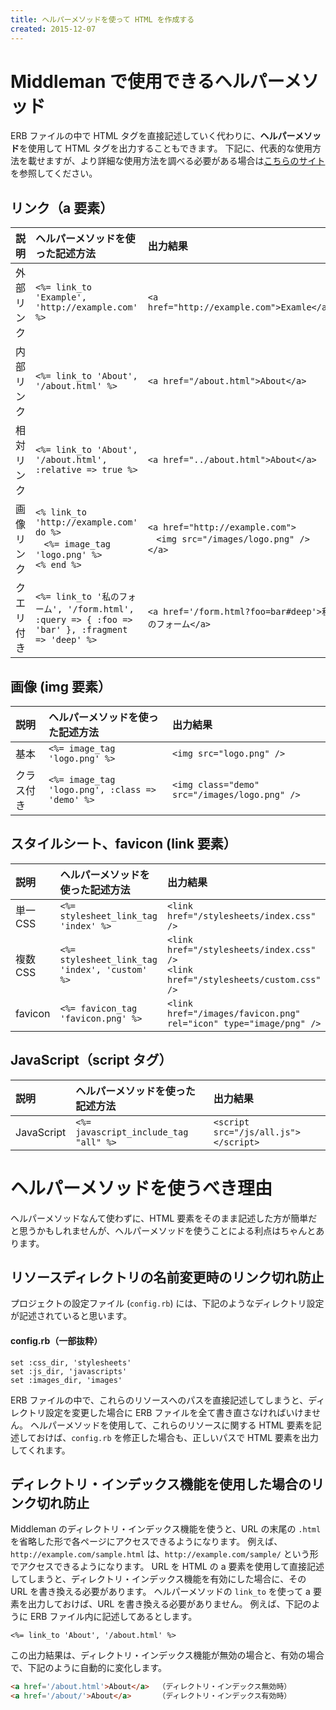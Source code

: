 ```yaml
---
title: ヘルパーメソッドを使って HTML を作成する
created: 2015-12-07
---
```


Middleman で使用できるヘルパーメソッド
====

ERB ファイルの中で HTML タグを直接記述していく代わりに、**ヘルパーメソッド**を使用して HTML タグを出力することもできます。
下記に、代表的な使用方法を載せますが、より詳細な使用方法を調べる必要がある場合は[こちらのサイト](http://www.padrinorb.com/guides/application-helpers)を参照してください。

リンク（a 要素）
----

| 説明 | ヘルパーメソッドを使った記述方法 | 出力結果 |
| :--- | :------------------------------- | :------- |
| 外部リンク | `<%= link_to 'Example', 'http://example.com' %>` | `<a href="http://example.com">Examle</a>` |
| 内部リンク | `<%= link_to 'About', '/about.html' %>` | `<a href="/about.html">About</a>` |
| 相対リンク | `<%= link_to 'About', '/about.html', :relative => true %>` | `<a href="../about.html">About</a>` |
| 画像リンク | `<% link_to 'http://example.com' do %>`<br>`　<%= image_tag 'logo.png' %>`<br>`<% end %>` | `<a href="http://example.com">`<br>`　<img src="/images/logo.png" />`<br>`</a>` |
| クエリ付き | `<%= link_to '私のフォーム', '/form.html', :query => { :foo => 'bar' }, :fragment => 'deep' %>` | `<a href='/form.html?foo=bar#deep'>私のフォーム</a>` |

画像 (img 要素）
----

| 説明 | ヘルパーメソッドを使った記述方法 | 出力結果 |
| :--- | :------------------------------- | :------- |
| 基本 | `<%= image_tag 'logo.png' %>` | `<img src="logo.png" />` |
| クラス付き | `<%= image_tag 'logo.png', :class => 'demo' %>` | `<img class="demo" src="/images/logo.png" />` |

スタイルシート、favicon (link 要素）
----

| 説明 | ヘルパーメソッドを使った記述方法 | 出力結果 |
| :--- | :------------------------------- | :------- |
| 単一CSS | `<%= stylesheet_link_tag 'index' %>` | `<link href="/stylesheets/index.css" />` |
| 複数CSS | `<%= stylesheet_link_tag 'index', 'custom' %>` | `<link href="/stylesheets/index.css" />`<br>`<link href="/stylesheets/custom.css" />` |
| favicon | `<%= favicon_tag 'favicon.png' %>` | `<link href="/images/favicon.png" rel="icon" type="image/png" />` |

JavaScript（script タグ）
----

| 説明 | ヘルパーメソッドを使った記述方法 | 出力結果 |
| :--- | :------------------------------- | :------- |
| JavaScript | `<%= javascript_include_tag "all" %>` | `<script src="/js/all.js"></script>` |


ヘルパーメソッドを使うべき理由
====

ヘルパーメソッドなんて使わずに、HTML 要素をそのまま記述した方が簡単だと思うかもしれませんが、ヘルパーメソッドを使うことによる利点はちゃんとあります。

リソースディレクトリの名前変更時のリンク切れ防止
----

プロジェクトの設定ファイル (`config.rb`) には、下記のようなディレクトリ設定が記述されていると思います。

#### config.rb（一部抜粋）

```erb
set :css_dir, 'stylesheets'
set :js_dir, 'javascripts'
set :images_dir, 'images'
```

ERB ファイルの中で、これらのリソースへのパスを直接記述してしまうと、ディレクトリ設定を変更した場合に ERB ファイルを全て書き直さなければいけません。
ヘルパーメソッドを使用して、これらのリソースに関する HTML 要素を記述しておけば、`config.rb` を修正した場合も、正しいパスで HTML 要素を出力してくれます。

ディレクトリ・インデックス機能を使用した場合のリンク切れ防止
----

Middleman のディレクトリ・インデックス機能を使うと、URL の末尾の `.html` を省略した形で各ページにアクセスできるようになります。
例えば、`http://example.com/sample.html` は、`http://example.com/sample/` という形でアクセスできるようになります。
URL を HTML の a 要素を使用して直接記述してしまうと、ディレクトリ・インデックス機能を有効にした場合に、その URL を書き換える必要があります。
ヘルパーメソッドの `link_to` を使って a 要素を出力しておけば、URL を書き換える必要がありません。
例えば、下記のように ERB ファイル内に記述してあるとします。

```erb
<%= link_to 'About', '/about.html' %>
```

この出力結果は、ディレクトリ・インデックス機能が無効の場合と、有効の場合で、下記のように自動的に変化します。

```html
<a href='/about.html'>About</a>  （ディレクトリ・インデックス無効時）
<a href='/about/'>About</a>      （ディレクトリ・インデックス有効時）
```


